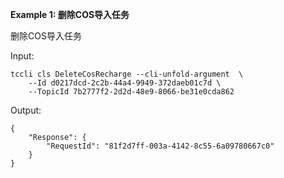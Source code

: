 **Example 1: 删除COS导入任务**

删除COS导入任务

Input: 

```
tccli cls DeleteCosRecharge --cli-unfold-argument  \
    --Id d0217dcd-2c2b-44a4-9949-372daeb01c7d \
    --TopicId 7b2777f2-2d2d-48e9-8066-be31e0cda862
```

Output: 
```
{
    "Response": {
        "RequestId": "81f2d7ff-003a-4142-8c55-6a09780667c0"
    }
}
```

